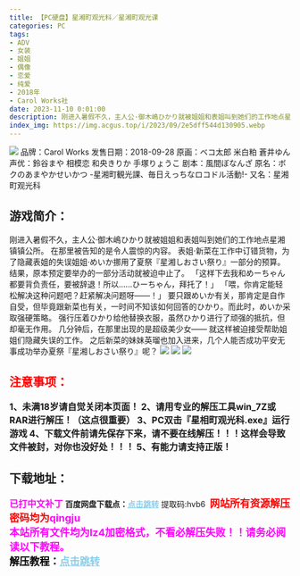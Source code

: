 ```yaml
---
title: 【PC硬盘】星湘町观光科／星湘町观光课
categories: PC
tags:
- ADV
- 女装
- 姐姐
- 偶像
- 恋爱
- 纯爱
- 2018年
- Carol Works社
date: 2023-11-10 0:01:00
description: 刚进入暑假不久，主人公·御木嶋ひかり就被姐姐和表姐叫到她们的工作地点星湘镇镇公所。在那里被告知的是令人震惊的内容。表姐·新菜在工作中订错货物，为了隐藏表姐的失误姐姐·めいか挪用了夏祭『星湘しおさい祭り』一部分的预算。结果，原本预定要举办的一部分活动就被迫中止了。「这样下去我和めーちゃん都要背负责任，要被辞退！所以......ひーちゃん，拜托了！」「喂，你肯定能轻松解决这种问题吧？赶紧解决问题呀——！」
index_img: https://img.acgus.top/i/2023/09/2e5dff544d130905.webp
---
```

![](https://img.acgus.top/i/2023/09/2e5dff544d130905.webp)
品牌：Carol Works
发售日期：2018-09-28
原画：ベコ太郎 米白粕 蒼井ゆん
声优：鈴谷まや 相模恋 和央きりか 手塚りょうこ
剧本：風間ぼなんざ
原名：ボクのあまやかせいかつ -星湘町観光課、毎日えっちなロコドル活動!-
又名：星湘町观光科

## 游戏简介：
刚进入暑假不久，主人公·御木嶋ひかり就被姐姐和表姐叫到她们的工作地点星湘镇镇公所。
在那里被告知的是令人震惊的内容。
表姐·新菜在工作中订错货物，为了隐藏表姐的失误姐姐·めいか挪用了夏祭『星湘しおさい祭り』一部分的预算。
结果，原本预定要举办的一部分活动就被迫中止了。
「这样下去我和めーちゃん都要背负责任，要被辞退！所以......ひーちゃん，拜托了！」
「喂，你肯定能轻松解决这种问题吧？赶紧解决问题呀——！」
要只跟めいか有关，那肯定是自作自受，但毕竟跟新菜也有关，一时间不知该如何回答的ひかり。而此时，めいか采取强硬策略。
强行压着ひかり给他替换衣服，虽然ひかり进行了顽强的抵抗，但却毫无作用。
几分钟后，在那里出现的是超级美少女——
就这样被迫接受帮助姐姐们隐藏失误的工作。
之后新菜的妹妹英瑠也加入进来，几个人能否成功平安无事成功举办夏祭『星湘しおさい祭り』呢？
![](https://img.acgus.top/i/2023/09/45da4eca51130911.webp)
![](https://img.acgus.top/i/2023/09/4ddbab40b2130909.webp)
![](https://img.acgus.top/i/2023/09/39c33ff477130907.webp)





## <font color=#FF0000 >注意事项：</font>
<font size=3><b>1、未满18岁请自觉关闭本页面！
2、请用专业的解压工具win_7Z或RAR进行解压！（这点很重要）
3、PC双击『星相町观光科.exe』运行游戏
4、下载文件前请先保存下来，请不要在线解压！！！这样会导致文件被封，对你也没好处！！！
5、有能力请支持正版！</b></font>

## 下载地址：
<font color=#FF00FF size=3><b>已打中文补丁</b></font>
<b>百度网盘下载点：</b><a href="https://pan.baidu.com/s/1TzvWnbmelaArd60FmRXHDA?pwd=hvb6" style="color: #87CEEB;"><b>点击跳转</b></a> 提取码:hvb6
<a style="padding: 0" href="https://post.qingju.org/AD/"><img style="max-width:100%" src="https://img.acgus.top/i/2024/07/478f689b8021d8d499ab43d21acf137a.gif" alt=""></a>
<b><font color=#FF0000 size=4>网站所有资源解压密码均为</b></font><b><font color=#FF00FF size=4>qingju</font><font color=#FF0000 ></font></b><br><b><font color=#FF00FF size=4>本站所有文件均为lz4加密格式，不看必解压失败！！请务必阅读以下教程。</b></font><br><b><font color=#000 size=4>解压教程：</b><a href="https://post.qingju.org/tutorial/000/" style="color: #87CEEB;"><b>点击跳转</b></a>
